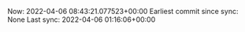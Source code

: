Now: 2022-04-06 08:43:21.077523+00:00 Earliest commit since sync: None Last sync: 2022-04-06 01:16:06+00:00
